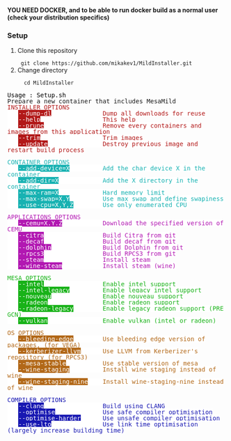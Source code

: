<b>YOU NEED DOCKER, and to be able to run docker build as a normal user (check your distribution specifics)</b>

<h3> Setup </h3>
<div>
<ol>
<li>  Clone this repository</li>

<code>
 git clone https://github.com/mikakev1/MildInstaller.git
</code>

<li>  Change directory </li>
<code>
  cd MildInstaller
</code>
</div>

<p style="margin-bottom: 0cm; line-height: 100%"><font face="monospace"><font color="#000000"><span style="background: #ffffff">Usage
: Setup.sh </span></font><br/>
Prepare a new container that includes
MesaMild <br/>
<font color="#b21818"><span style="background: #ffffff">INSTALLER OPTIONS</span></font><br/>
<font color="#b21818"><span style="background: #ffffff">&nbsp;&nbsp;&nbsp;</span></font><font color="#ffffff"><span style="background: #b21818">--dump-dl</span></font><font color="#b21818"><span style="background: #ffffff">
&nbsp;&nbsp;&nbsp;&nbsp;&nbsp;&nbsp;&nbsp;&nbsp;&nbsp;&nbsp;&nbsp;&nbsp;&nbsp;Dump all downloads for reuse</span></font><br/>
<font color="#b21818"><span style="background: #ffffff">&nbsp;&nbsp;&nbsp;</span></font><font color="#ffffff"><span style="background: #b21818">--help</span></font><font color="#b21818"><span style="background: #ffffff">
&nbsp;&nbsp;&nbsp;&nbsp;&nbsp;&nbsp;&nbsp;&nbsp;&nbsp;&nbsp;&nbsp;&nbsp;&nbsp;&nbsp;&nbsp;&nbsp;This help</span></font><br/>
<font color="#b21818"><span style="background: #ffffff">&nbsp;&nbsp;&nbsp;</span></font><font color="#ffffff"><span style="background: #b21818">--prune</span></font><font color="#b21818"><span style="background: #ffffff">
&nbsp;&nbsp;&nbsp;&nbsp;&nbsp;&nbsp;&nbsp;&nbsp;&nbsp;&nbsp;&nbsp;&nbsp;&nbsp;&nbsp;&nbsp;Remove every containers and images from this application</span></font><br/>
<font color="#b21818"><span style="background: #ffffff">&nbsp;&nbsp;&nbsp;</span></font><font color="#ffffff"><span style="background: #b21818">--trim</span></font><font color="#b21818"><span style="background: #ffffff">
&nbsp;&nbsp;&nbsp;&nbsp;&nbsp;&nbsp;&nbsp;&nbsp;&nbsp;&nbsp;&nbsp;&nbsp;&nbsp;&nbsp;&nbsp;&nbsp;Trim images</span></font><br/>
<font color="#b21818"><span style="background: #ffffff">&nbsp;&nbsp;&nbsp;</span></font><font color="#ffffff"><span style="background: #b21818">--update</span></font><font color="#b21818"><span style="background: #ffffff">
&nbsp;&nbsp;&nbsp;&nbsp;&nbsp;&nbsp;&nbsp;&nbsp;&nbsp;&nbsp;&nbsp;&nbsp;&nbsp;&nbsp;Destroy previous image and restart build process</span></font><br/>
<br/>
<font color="#18b2b2"><span style="background: #ffffff">CONTAINER OPTIONS</span></font><br/>
<font color="#18b2b2"><span style="background: #ffffff">&nbsp;&nbsp;&nbsp;</span></font><font color="#ffffff"><span style="background: #18b2b2">--add-device=X</span></font><font color="#18b2b2"><span style="background: #ffffff">
&nbsp;&nbsp;&nbsp;&nbsp;&nbsp;&nbsp;&nbsp;&nbsp;Add the char device X in the container</span></font><br/>
<font color="#18b2b2"><span style="background: #ffffff">&nbsp;&nbsp;&nbsp;</span></font><font color="#ffffff"><span style="background: #18b2b2">--add-dir=X</span></font><font color="#18b2b2"><span style="background: #ffffff">
&nbsp;&nbsp;&nbsp;&nbsp;&nbsp;&nbsp;&nbsp;&nbsp;&nbsp;&nbsp;&nbsp;Add the X directory in the container</span></font><br/>
<font color="#18b2b2"><span style="background: #ffffff">&nbsp;&nbsp;&nbsp;</span></font><font color="#ffffff"><span style="background: #18b2b2">--max-ram=X</span></font><font color="#18b2b2"><span style="background: #ffffff">
&nbsp;&nbsp;&nbsp;&nbsp;&nbsp;&nbsp;&nbsp;&nbsp;&nbsp;&nbsp;&nbsp;Hard memory limit</span></font><br/>
<font color="#18b2b2"><span style="background: #ffffff">&nbsp;&nbsp;&nbsp;</span></font><font color="#ffffff"><span style="background: #18b2b2">--max-swap=X,Y</span></font><font color="#18b2b2"><span style="background: #ffffff">
&nbsp;&nbsp;&nbsp;&nbsp;&nbsp;&nbsp;&nbsp;&nbsp;Use max swap and define swapiness</span></font><br/>
<font color="#18b2b2"><span style="background: #ffffff">&nbsp;&nbsp;&nbsp;</span></font><font color="#ffffff"><span style="background: #18b2b2">--use-cpu=X,Y,Z</span></font><font color="#18b2b2"><span style="background: #ffffff">
&nbsp;&nbsp;&nbsp;&nbsp;&nbsp;&nbsp;&nbsp;Use only enumerated CPU</span></font><br/>
<br/>
<font color="#b218b2"><span style="background: #ffffff">APPLICATIONS OPTIONS</span></font><br/>
<font color="#b218b2"><span style="background: #ffffff">&nbsp;&nbsp;&nbsp;</span></font><font color="#ffffff"><span style="background: #b218b2">--cemu=X.Y.Z</span></font><font color="#b218b2"><span style="background: #ffffff">
&nbsp;&nbsp;&nbsp;&nbsp;&nbsp;&nbsp;&nbsp;&nbsp;&nbsp;&nbsp;Download the specified version of CEMU</span></font><br/>
<font color="#b218b2"><span style="background: #ffffff">&nbsp;&nbsp;&nbsp;</span></font><font color="#ffffff"><span style="background: #b218b2">--citra</span></font><font color="#b218b2"><span style="background: #ffffff">
&nbsp;&nbsp;&nbsp;&nbsp;&nbsp;&nbsp;&nbsp;&nbsp;&nbsp;&nbsp;&nbsp;&nbsp;&nbsp;&nbsp;&nbsp;Build Citra from git</span></font><br/>
<font color="#b218b2"><span style="background: #ffffff">&nbsp;&nbsp;&nbsp;</span></font><font color="#ffffff"><span style="background: #b218b2">--decaf</span></font><font color="#b218b2"><span style="background: #ffffff">
&nbsp;&nbsp;&nbsp;&nbsp;&nbsp;&nbsp;&nbsp;&nbsp;&nbsp;&nbsp;&nbsp;&nbsp;&nbsp;&nbsp;&nbsp;Build decaf from git</span></font><br/>
<font color="#b218b2"><span style="background: #ffffff">&nbsp;&nbsp;&nbsp;</span></font><font color="#ffffff"><span style="background: #b218b2">--dolphin</span></font><font color="#b218b2"><span style="background: #ffffff">
&nbsp;&nbsp;&nbsp;&nbsp;&nbsp;&nbsp;&nbsp;&nbsp;&nbsp;&nbsp;&nbsp;&nbsp;&nbsp;Build Dolphin from git</span></font><br/>
<font color="#b218b2"><span style="background: #ffffff">&nbsp;&nbsp;&nbsp;</span></font><font color="#ffffff"><span style="background: #b218b2">--rpcs3</span></font><font color="#b218b2"><span style="background: #ffffff">
&nbsp;&nbsp;&nbsp;&nbsp;&nbsp;&nbsp;&nbsp;&nbsp;&nbsp;&nbsp;&nbsp;&nbsp;&nbsp;&nbsp;&nbsp;Build RPCS3 from git</span></font><br/>
<font color="#b218b2"><span style="background: #ffffff">&nbsp;&nbsp;&nbsp;</span></font><font color="#ffffff"><span style="background: #b218b2">--steam</span></font><font color="#b218b2"><span style="background: #ffffff">
&nbsp;&nbsp;&nbsp;&nbsp;&nbsp;&nbsp;&nbsp;&nbsp;&nbsp;&nbsp;&nbsp;&nbsp;&nbsp;&nbsp;&nbsp;Install steam</span></font><br/>
<font color="#b218b2"><span style="background: #ffffff">&nbsp;&nbsp;&nbsp;</span></font><font color="#ffffff"><span style="background: #b218b2">--wine-steam</span></font><font color="#b218b2"><span style="background: #ffffff">
&nbsp;&nbsp;&nbsp;&nbsp;&nbsp;&nbsp;&nbsp;&nbsp;&nbsp;&nbsp;Install steam (wine)</span></font><br/>
<br/>
<font color="#18b218"><span style="background: #ffffff">MESA OPTIONS</span></font><br/>
<font color="#18b218"><span style="background: #ffffff">&nbsp;&nbsp;&nbsp;</span></font><font color="#ffffff"><span style="background: #18b218">--intel</span></font><font color="#18b218"><span style="background: #ffffff">
&nbsp;&nbsp;&nbsp;&nbsp;&nbsp;&nbsp;&nbsp;&nbsp;&nbsp;&nbsp;&nbsp;&nbsp;&nbsp;&nbsp;&nbsp;Enable intel support</span></font><br/>
<font color="#18b218"><span style="background: #ffffff">&nbsp;&nbsp;&nbsp;</span></font><font color="#ffffff"><span style="background: #18b218">--intel-legacy</span></font><font color="#18b218"><span style="background: #ffffff">
&nbsp;&nbsp;&nbsp;&nbsp;&nbsp;&nbsp;&nbsp;&nbsp;Enable legacy intel support</span></font><br/>
<font color="#18b218"><span style="background: #ffffff">&nbsp;&nbsp;&nbsp;</span></font><font color="#ffffff"><span style="background: #18b218">--nouveau</span></font><font color="#18b218"><span style="background: #ffffff">
&nbsp;&nbsp;&nbsp;&nbsp;&nbsp;&nbsp;&nbsp;&nbsp;&nbsp;&nbsp;&nbsp;&nbsp;&nbsp;Enable nouveau support</span></font><br/>
<font color="#18b218"><span style="background: #ffffff">&nbsp;&nbsp;&nbsp;</span></font><font color="#ffffff"><span style="background: #18b218">--radeon</span></font><font color="#18b218"><span style="background: #ffffff">
&nbsp;&nbsp;&nbsp;&nbsp;&nbsp;&nbsp;&nbsp;&nbsp;&nbsp;&nbsp;&nbsp;&nbsp;&nbsp;&nbsp;Enable radeon support</span></font><br/>
<font color="#18b218"><span style="background: #ffffff">&nbsp;&nbsp;&nbsp;</span></font><font color="#ffffff"><span style="background: #18b218">--radeon-legacy</span></font><font color="#18b218"><span style="background: #ffffff">
&nbsp;&nbsp;&nbsp;&nbsp;&nbsp;&nbsp;&nbsp;Enable legacy radeon support (PRE GCN)</span></font><br/>
<font color="#18b218"><span style="background: #ffffff">&nbsp;&nbsp;&nbsp;</span></font><font color="#ffffff"><span style="background: #18b218">--vulkan</span></font><font color="#18b218"><span style="background: #ffffff">
&nbsp;&nbsp;&nbsp;&nbsp;&nbsp;&nbsp;&nbsp;&nbsp;&nbsp;&nbsp;&nbsp;&nbsp;&nbsp;&nbsp;Enable vulkan (intel or radeon)</span></font><br/>
<br/>
<font color="#b26818"><span style="background: #ffffff">OS OPTIONS</span></font><br/>
<font color="#b26818"><span style="background: #ffffff">&nbsp;&nbsp;&nbsp;</span></font><font color="#ffffff"><span style="background: #b26818">--bleeding-edge</span></font><font color="#b26818"><span style="background: #ffffff">
&nbsp;&nbsp;&nbsp;&nbsp;&nbsp;&nbsp;&nbsp;Use bleeding edge version of packages, (for VEGA)</span></font><br/>
<font color="#b26818"><span style="background: #ffffff">&nbsp;&nbsp;&nbsp;</span></font><font color="#ffffff"><span style="background: #b26818">--kerberizer-llvm</span></font><font color="#b26818"><span style="background: #ffffff">
&nbsp;&nbsp;&nbsp;&nbsp;&nbsp;Use LLVM from Kerberizer's repository (for RPCS3)</span></font><br/>
<font color="#b26818"><span style="background: #ffffff">&nbsp;&nbsp;&nbsp;</span></font><font color="#ffffff"><span style="background: #b26818">--mesa-stable</span></font><font color="#b26818"><span style="background: #ffffff">
&nbsp;&nbsp;&nbsp;&nbsp;&nbsp;&nbsp;&nbsp;&nbsp;&nbsp;Use stable version of mesa</span></font><br/>
<font color="#b26818"><span style="background: #ffffff">&nbsp;&nbsp;&nbsp;</span></font><font color="#ffffff"><span style="background: #b26818">--wine-staging</span></font><font color="#b26818"><span style="background: #ffffff">
&nbsp;&nbsp;&nbsp;&nbsp;&nbsp;&nbsp;&nbsp;&nbsp;Install wine staging instead of wine</span></font><br/>
<font color="#b26818"><span style="background: #ffffff">&nbsp;&nbsp;&nbsp;</span></font><font color="#ffffff"><span style="background: #b26818">--wine-staging-nine</span></font><font color="#b26818"><span style="background: #ffffff">
&nbsp;&nbsp;&nbsp;Install wine-staging-nine instead of wine</span></font><br/>
<br/>
<font color="#1818b2"><span style="background: #ffffff">COMPILER OPTIONS</span></font><br/>
<font color="#1818b2"><span style="background: #ffffff">&nbsp;&nbsp;&nbsp;</span></font><font color="#ffffff"><span style="background: #1818b2">--clang</span></font><font color="#1818b2"><span style="background: #ffffff">
&nbsp;&nbsp;&nbsp;&nbsp;&nbsp;&nbsp;&nbsp;&nbsp;&nbsp;&nbsp;&nbsp;&nbsp;&nbsp;&nbsp;&nbsp;Build using CLANG</span></font><br/>
<font color="#1818b2"><span style="background: #ffffff">&nbsp;&nbsp;&nbsp;</span></font><font color="#ffffff"><span style="background: #1818b2">--optimise</span></font><font color="#1818b2"><span style="background: #ffffff">
&nbsp;&nbsp;&nbsp;&nbsp;&nbsp;&nbsp;&nbsp;&nbsp;&nbsp;&nbsp;&nbsp;&nbsp;Use safe compiler optimisation</span></font><br/>
<font color="#1818b2"><span style="background: #ffffff">&nbsp;&nbsp;&nbsp;</span></font><font color="#ffffff"><span style="background: #1818b2">--optimise-harder</span></font><font color="#1818b2"><span style="background: #ffffff">
&nbsp;&nbsp;&nbsp;&nbsp;&nbsp;Use unsafe compiler optimisation</span></font><br/>
<font color="#1818b2"><span style="background: #ffffff">&nbsp;&nbsp;&nbsp;</span></font><font color="#ffffff"><span style="background: #1818b2">--use-lto</span></font><font color="#1818b2"><span style="background: #ffffff">
&nbsp;&nbsp;&nbsp;&nbsp;&nbsp;&nbsp;&nbsp;&nbsp;&nbsp;&nbsp;&nbsp;&nbsp;&nbsp;Use link time optimisation (largely increase building time)</span></font><br/>
</font><br/>
<br/>
